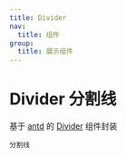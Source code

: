 ```yaml
---
title: Divider
nav:
  title: 组件
group:
  title: 展示组件
---
```


# Divider 分割线

基于 <a href="https://ant-design.antgroup.com/index-cn" target="_blank">antd</a> 的 <a href="https://ant-design.antgroup.com/components/divider-cn" target="_blank">Divider</a> 组件封装

<code src='./Divider.tsx'>分割线</code>
